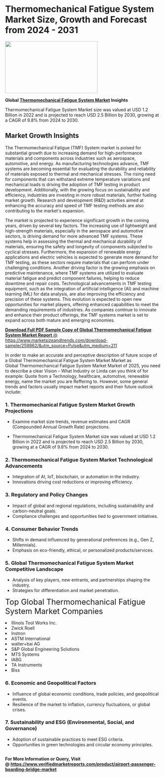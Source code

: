 <H1>Thermomechanical Fatigue System Market Size, Growth and Forecast from 2024 - 2031</H1><img class="aligncenter size-medium wp-image-584254" src="https://thirdeyenews.in/wp-content/uploads/2024/09/Global-Market-Research-300x168.jpeg" alt="" width="300" height="168" /><p><strong>Global&nbsp;<a href="https://www.marketsizeandtrends.com/download-sample/259862/&amp;utm_source=Pulse&amp;utm_medium=211">Thermomechanical Fatigue System Market</a> Insights</strong></p><p>Thermomechanical Fatigue System Market size was valued at USD 1.2 Billion in 2022 and is projected to reach USD 2.5 Billion by 2030, growing at a CAGR of 9.8% from 2024 to 2030.</p><p><h2>Market Growth Insights</h2> <p>The Thermomechanical Fatigue (TMF) System market is poised for substantial growth due to increasing demand for high-performance materials and components across industries such as aerospace, automotive, and energy. As manufacturing technologies advance, TMF systems are becoming essential for evaluating the durability and reliability of materials exposed to thermal and mechanical stresses. The rising need for components that can withstand extreme temperature variations and mechanical loads is driving the adoption of TMF testing in product development. Additionally, with the growing focus on sustainability and efficiency, industries are investing in more robust materials, further fueling market growth. Research and development (R&D) activities aimed at enhancing the accuracy and speed of TMF testing methods are also contributing to the market's expansion. <a href="#download_sample"></a></p> <p>The market is projected to experience significant growth in the coming years, driven by several key factors. The increasing use of lightweight and high-strength materials, especially in the aerospace and automotive sectors, is driving demand for more advanced TMF systems. These systems help in assessing the thermal and mechanical durability of materials, ensuring the safety and longevity of components subjected to cyclical stresses. Furthermore, the expansion of renewable energy applications and electric vehicles is expected to generate more demand for TMF testing, as these sectors require materials that can perform under challenging conditions. Another driving factor is the growing emphasis on predictive maintenance, where TMF systems are utilized to evaluate material fatigue and predict component failures, helping to reduce downtime and repair costs. Technological advancements in TMF testing equipment, such as the integration of artificial intelligence (AI) and machine learning (ML) for data analysis, are also improving the efficiency and precision of these systems. This evolution is expected to open new opportunities for market players, offering enhanced capabilities to meet the demanding requirements of industries. As companies continue to innovate and enhance their product offerings, the TMF systems market is set to expand across both mature and emerging economies. <a href="#get_more"></p><p><span class=""><strong>Download Full PDF Sample Copy of Global Thermomechanical Fatigue System Market Report</strong> @ <a href="https://www.marketsizeandtrends.com/download-sample/259862/&amp;utm_source=Pulse&amp;utm_medium=211" target="_blank">https://www.marketsizeandtrends.com/download-sample/259862/&amp;utm_source=Pulse&amp;utm_medium=211</a></span></p><p>In order to make an accurate and perceptive description of future scope of a Global&nbsp;Thermomechanical Fatigue System Market Market as Global&nbsp;Thermomechanical Fatigue System Market Market of 2025, you need to describe a clear Vision &ndash; What Industry or Linda can you think of for example: Quote from a Technology, healthcare, automotive, renewable energy, name the market you are Reffering to. However, some general trends and factors usually impact market reports and their future outlook include:</p><h3>1.&nbsp;<strong>Thermomechanical Fatigue System Market Growth Projections</strong></h3><ul><li>Examine market size trends, revenue estimates and CAGR (Compounded Annual Growth Rate) projections.</li><li><p>Thermomechanical Fatigue System Market size was valued at USD 1.2 Billion in 2022 and is projected to reach USD 2.5 Billion by 2030, growing at a CAGR of 9.8% from 2024 to 2030.</p></li></ul><h3>2.&nbsp;<strong>Thermomechanical Fatigue System Market Technological Advancements</strong></h3><ul><li>Integration of AI, IoT, blockchain, or automation in the industry.</li><li>Innovations driving cost reductions or improving efficiency.</li></ul><h3>3.&nbsp;<strong>Regulatory and Policy Changes</strong></h3><ul><li>Impact of global and regional regulations, including sustainability and carbon-neutral goals.</li><li>Compliance challenges and opportunities tied to government initiatives.</li></ul><h3>4.&nbsp;<strong>Consumer Behavior Trends</strong></h3><ul><li>Shifts in demand influenced by generational preferences (e.g., Gen Z, Millennials).</li><li>Emphasis on eco-friendly, ethical, or personalized products/services.</li></ul><h3>5.&nbsp;<strong>Global Thermomechanical Fatigue System Market Competitive Landscape</strong></h3><ul><li>Analysis of key players, new entrants, and partnerships shaping the industry.</li><li>Strategies for differentiation and market penetration.</li></ul><p data-pm-slice="1 1 []"><span style="color: inherit; font-family: inherit; font-size: 25px;">Top Global Thermomechanical Fatigue System Market Companies</span></p><div class="" data-test-id=""><p><li>Illinois Tool Works Inc.</li><li> Zwick Roell</li><li> Instron</li><li> ASTM International</li><li> walter+bai AG</li><li> S&P Global Engineering Solutions</li><li> MTS Systems</li><li> IABG</li><li> TA Instruments</li><li> Biss</li></p></div><h3>6.&nbsp;<strong>Economic and Geopolitical Factors</strong></h3><ul><li>Influence of global economic conditions, trade policies, and geopolitical events.</li><li>Resilience of the market to inflation, currency fluctuations, or global crises.</li></ul><h3>7.&nbsp;<strong>Sustainability and ESG (Environmental, Social, and Governance)</strong></h3><ul><li>Adoption of sustainable practices to meet ESG criteria.</li><li>Opportunities in green technologies and circular economy principles.</li></ul><h2><strong style="font-size: 14px;">For More Information or Query, Visit @&nbsp;</strong><a style="background-color: #ffffff; font-size: 14px;" href="https://www.marketsizeandtrends.com/report/thermomechanical-fatigue-system-market/" target="_blank">https://www.verifiedmarketreports.com/product/airport-passenger-boarding-bridge-market</a></h2>
